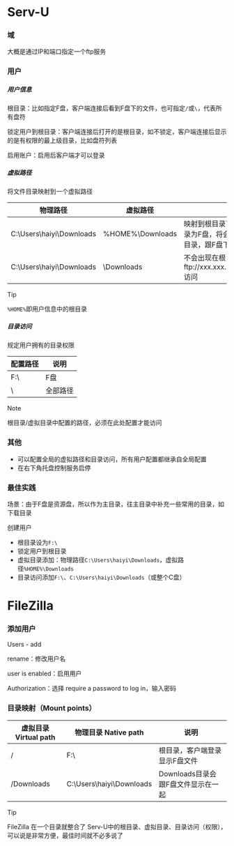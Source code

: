 # Serv-U

### 域

大概是通过IP和端口指定一个ftp服务

### 用户

##### 用户信息

根目录：比如指定F盘，客户端连接后看到F盘下的文件，也可指定`/`或`\`，代表所有盘符

锁定用户到根目录：客户端连接后打开的是根目录，如不锁定，客户端连接后显示的是有权限的最上级目录，比如盘符列表

启用账户：启用后客户端才可以登录

##### 虚拟路径

将文件目录映射到一个虚拟路径

| 物理路径                 | 虚拟路径         | 说明                                                         |
| ------------------------ | ---------------- | ------------------------------------------------------------ |
| C:\Users\haiyi\Downloads | %HOME%\Downloads | 映射到根目录下的路径，例如根目录为F盘，将会出现一个`Downloads`目录，跟F盘下的目录一起出现 |
| C:\Users\haiyi\Downloads | \Downloads       | 不会出现在根目录，通过ftp://xxx.xxx.xxx.xxx/Downloads访问    |

> [!TIP]
>
> `%HOME%`即用户信息中的根目录

##### 目录访问

规定用户拥有的目录权限

| 配置路径 | 说明     |
| -------- | -------- |
| F:\      | F盘      |
| \        | 全部路径 |

> [!NOTE]
>
> 根目录/虚拟目录中配置的路径，必须在此处配置才能访问

### 其他

- 可以配置全局的虚拟路径和目录访问，所有用户配置都继承自全局配置
- 在右下角托盘控制服务启停

### 最佳实践

场景：由于F盘是资源盘，所以作为主目录，往主目录中补充一些常用的目录，如下载目录

创建用户

- 根目录设为`F:\`
- 锁定用户到根目录
- 虚拟目录添加：物理路径`C:\Users\haiyi\Downloads`，虚拟路径`%HOME%\Downloads`
- 目录访问添加`F:\`、`C:\Users\haiyi\Downloads`（或整个C盘）

# FileZilla

### 添加用户

Users - add

rename：修改用户名

user is enabled：启用用户

Authorization：选择 require a password to log in，输入密码

### 目录映射（Mount points）

| 虚拟目录 Virtual path | 物理目录 Native path     | 说明                               |
| --------------------- | ------------------------ | ---------------------------------- |
| /                     | F:\                      | 根目录，客户端登录显示F盘文件      |
| /Downloads            | C:\Users\haiyi\Downloads | Downloads目录会跟F盘文件显示在一起 |

> [!TIP]
>
> FileZilla 在一个目录就整合了 Serv-U中的根目录、虚拟目录、目录访问（权限），可以说是非常方便，最佳时间就不必多说了